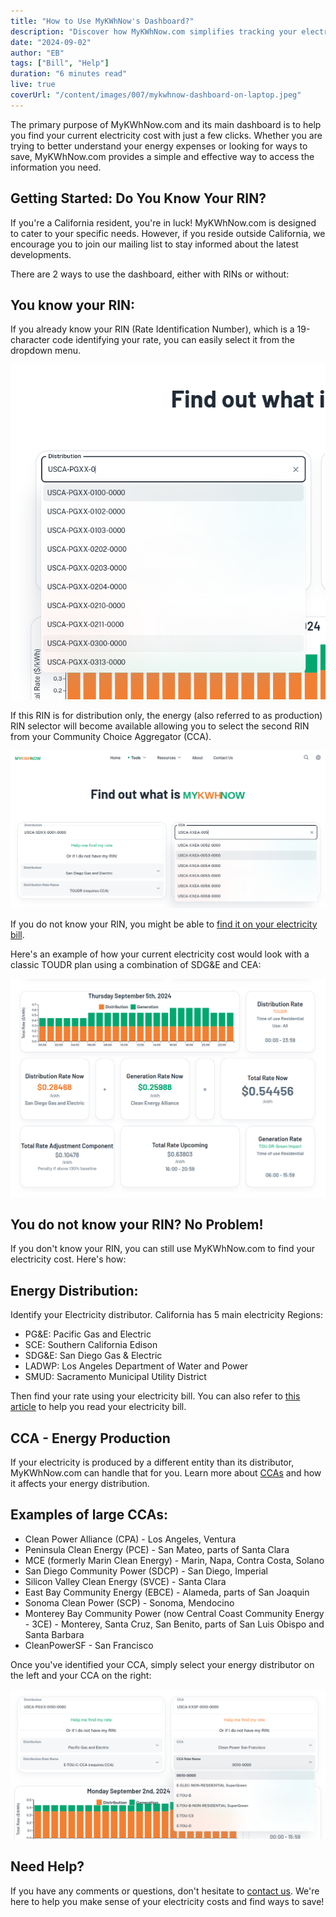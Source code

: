 ```yaml
---
title: "How to Use MyKWhNow's Dashboard?"
description: "Discover how MyKWhNow.com simplifies tracking your electricity costs with easy steps tailored for California residents. Whether you know your RIN or need guidance, our platform has you covered!"
date: "2024-09-02"
author: "EB"
tags: ["Bill", "Help"]
duration: "6 minutes read"
live: true
coverUrl: "/content/images/007/mykwhnow-dashboard-on-laptop.jpeg"
---
```


The primary purpose of MyKWhNow.com and its main dashboard is to help you find your current electricity cost with just a few clicks. Whether you are trying to better understand your energy expenses or looking for ways to save, MyKWhNow.com provides a simple and effective way to access the information you need.

## Getting Started: Do You Know Your RIN?

If you're a California resident, you're in luck! MyKWhNow.com is designed to cater to your specific needs. However, if you reside outside California, we encourage you to join our mailing list to stay informed about the latest developments.

There are 2 ways to use the dashboard, either with RINs or without:

## You know your RIN:

If you already know your RIN (Rate Identification Number), which is a 19-character code identifying your rate, you can easily select it from the dropdown menu.

![individual RIN selector](/content/images/007/RIN-selector.png)

If this RIN is for distribution only, the energy (also referred to as production) RIN selector will become available allowing you to select the second RIN from your Community Choice Aggregator (CCA).

![dual RIN selectors](/content/images/007/RIN-selectors.png)

If you do not know your RIN, you might be able to [find it on your electricity bill](/blog/post-008-help-me-find-my-RIN).

Here's an example of how your current electricity cost would look with a classic TOUDR plan using a combination of SDG&E and CEA:

[![toudr-sdge-cea](/content/images/007/20240902-toudr-sdge-cea.png)](/dashboard/?RinEnergy=USCA-XXEA-0166-0000&RinDistribution=USCA-SDXX-0001-0000)

## You do not know your RIN? No Problem!

If you don't know your RIN, you can still use MyKWhNow.com to find your electricity cost. Here's how:

## Energy Distribution:

Identify your Electricity distributor. California has 5 main electricity Regions:

- PG&E: Pacific Gas and Electric
- SCE: Southern California Edison
- SDG&E: San Diego Gas & Electric
- LADWP: Los Angeles Department of Water and Power
- SMUD: Sacramento Municipal Utility District

Then find your rate using your electricity bill. You can also refer to [this article](/blog/post-001-understand-electric-rates-in-san-diego) to help you read your electricity bill.

## CCA - Energy Production

If your electricity is produced by a different entity than its distributor, MyKWhNow.com can handle that for you. Learn more about [CCAs](/blog/post-003-community-choice-aggregation-for-electricity-generation/) and how it affects your energy distribution.

## Examples of large CCAs:

- Clean Power Alliance (CPA) - Los Angeles, Ventura
- Peninsula Clean Energy (PCE) - San Mateo, parts of Santa Clara
- MCE (formerly Marin Clean Energy) - Marin, Napa, Contra Costa, Solano
- San Diego Community Power (SDCP) - San Diego, Imperial
- Silicon Valley Clean Energy (SVCE) - Santa Clara
- East Bay Community Energy (EBCE) - Alameda, parts of San Joaquin
- Sonoma Clean Power (SCP) - Sonoma, Mendocino
- Monterey Bay Community Power (now Central Coast Community Energy - 3CE) - Monterey, Santa Cruz, San Benito, parts of San Luis Obispo and Santa Barbara
- CleanPowerSF - San Francisco

Once you've identified your CCA, simply select your energy distributor on the left and your CCA on the right:

![toud-pge-clean-power-sf](/content/images/007/20240902-toud-pge-clean-power-sf.png)

## Need Help?

If you have any comments or questions, don't hesitate to [contact us](/contact/). We're here to help you make sense of your electricity costs and find ways to save! 